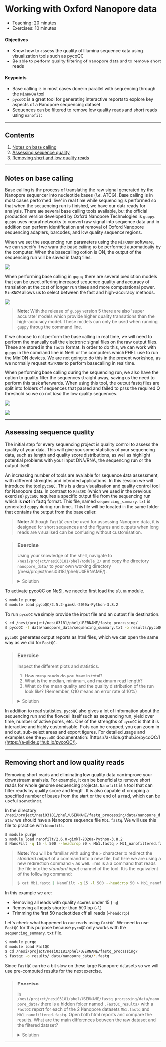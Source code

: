 # Working with Oxford Nanopore data

* Teaching: 20 minutes
* Exercises: 10 minutes

#### Objectives

* Know how to assess the quality of Illumina sequence data using visualization tools such as pycoQC
* Be able to perform quality filtering of nanopore data and to remove short reads

#### Keypoints

* Base calling is in most cases done in parallel with sequencing through the `MinKNOW` tool
* `pycoQC` is a great tool for generating interactive reports to explore key aspects of a Nanopore sequencing dataset
* Sequences can be filtered to remove low quality reads and short reads using `nanofilt`

---

## Contents
1. [Notes on base calling](#notes-on-base-calling)
1. [Assessing sequence quality](#assessing-sequence-quality)
1. [Removing short and low quality reads](#Removing-short-and-low-quality-reads)

---

## Notes on base calling

Base calling is the process of translating the raw signal generated by the Nanopore sequencer into nucleotide bases (*i.e.* ATCG). Base calling is in most cases performed 'live' in real time while sequencing is performed so that when the sequencing run is finished, we have our data ready for analysis. There are several base calling tools available, but the official production version developed by Oxford Nanopore Technologies is `guppy`. `guppy` uses neural networks to convert raw signal into sequence data and in addition can  perform identification and removal of Oxford Nanopore sequencing adapters, barcodes, and low quality sequence regions.

When we set the sequencing run parameters using the `MinKNOW` software, we can specify if we want the base calling to be performed automatically by the computer. When the basecalling option is ON, the output of the sequencing run will be saved in fastq files.

![](../img/02_minknow_enable_basecalling.png)

When performing base calling in `guppy` there are several prediction models that can be used, offering increased sequence quality and accuracy of translation at the cost of longer run times and more computational power. `MinKNOW` allows us to select between the fast and high-accuracy methods.

![](../img/02_minknow_select_model.png)

>**Note:** With the release of `guppy` version 5 there are also 'super accurate' models which provide higher quality translations than the high-accuracy model. These models can only be used when running `guppy` throug the command line.

If we choose to not perform the base calling in real time, we will need to perform the manually call the electronic signal files on the raw output files. These are stored in the `fast5` format. In order to do this, we can work with `guppy` in the command line in NeSI or the computers which PHEL use to run the MinION devices. We are not going to do this in the present workshop, as we normally request `MinKNOW` to perform basecalling in real time.

When performing base calling during the sequencing run, we also have the option to quality filter the sequences straight away, saving us the need to perform this task afterwards. When using this tool, the output fastq files are split into folders of sequences that passed and failed to pass the required Q threshold so we do not *lose* the low quality sequences.

![](../img/02_minknow_quality_filter.png)

![](../img/02_minknow_quality_threshold.png)

---

## Assessing sequence quality

The initial step for every sequencing project is quality control to assess the quality of your data. This will give you some statistics of your sequencing data, such as length and quality score distributions, as well as highlight potential problems with your input DNA/RNA, the sequencing run or the output itself.

An increasing number of tools are available for sequence data assessment, with different strengths and intended applications. In this session we will introduce the tool `pycoQC`. This is a data visualisation and quality control tool for Nanopore data. In contrast to `FastQC` (which we used in the previous exercise) `pycoQC` requires a specific output file from the sequencing run which is **_not_** in fastq format. This file, named `sequencing_summary.txt` is generated `guppy` during run time.. This file will be located in the same folder that contains the output from the base caller.

>**Note:** Although `FastQC` *can* be used for assessing Nanopore data, it is designed for short sequences and the figures and outputs when long reads are visualised can be confusing without customisation.

> ### Exercise
>
> Using your knowledge of the shell, navigate to `/nesi/project/nesi03181/phel/module_2/` and copy the directory `nanopore_data/` to your own working directory (/nesi/project/nesi03181/phel/USERNAME/).
> 
> <details>
> <summary>Solution</summary>
>
> ```bash
> $ cd /nesi/project/nesi03181/phel/module_2/
> $ cp -r nanopore_data/ ../USERNAME/fastq_processing/data/
> ```
> </details>

To activate pycoQC on NeSI, we need to first load the `slurm` module.

```bash
$ module purge
$ module load pycoQC/2.5.2-gimkl-2020a-Python-3.8.2
```

To run `pycoQC` we simply provide the input file and an output file destination.

```bash
$ cd /nesi/project/nesi03181/phel/USERNAME/fastq_processing/
$ pycoQC -f data/nanopore_data/sequencing_summary.txt -o results/pycoQC_report.html
```

`pycoQC`  generates output reports as html files, which we can open the same way as we did for `FastQC`.

> ### Exercise
>
> Inspect the different plots and statistics.
> 
> 1. How many reads do you have in total?
> 1. What is the median, minimum, and maximum read length?
> 1. What do the mean quality and the quality distribution of the run look like? (Remember, Q10 means an error rate of 10%)
> 
> <details>
> <summary>Solution</summary>
>
> 1. ~270k reads in total (see the Basecall summary of `pycoQC`'s output page)
> ![](../img/02_pycoqc_basecall_summary.png)
> 1. The median read length can also be found in the same place. The median length is 3,890 bp for all reads, or 4,070 for those that passed `MinKNOW`'s quality filtering. To find the minimum and maximum read lengths look at the 'Basecalled read lengths' plot. If you hover over the start and the end of the plotted length distribution you will see the length followed by the number of reads. The minimum read length for the passed reads is about 200 bp, the maximum length ~130,000 bp.
> ![](../img/02_pycoqc_basecall_read_lengths.png)
> 1. The median quality of the reads can be found in the basecall summary, and the distribution in the 'Basecalled reads PHRED quality plot'. The majority of the reads has a Q-score below 10, i.e., an error rate of >10%. These results can be considered normal although it is possible to obtain better quality.
> ![](../img/02_pycoqc_basecall_phred.png)
> </details>

In addition to read statistics, `pycoQC` also gives a lot of information about the sequencing run and the flowcell itself such as sequencing run, yield over time, number of active pores, etc. One of the strengths of `pycoQC` is that it is interactive and highly customisable. Plots can be cropped, you can zoom in and out, sub-select areas and export figures. For detailed usage and examples see the `pycoQC` documentation: [https://a-slide.github.io/pycoQC/](https://a-slide.github.io/pycoQC/).

---

## Removing short and low quality reads

Removing short reads and eliminating low quality data can improve your downstream analysis. For example, it can be beneficial to remove short reads for whole genome sequencing projects. `Nanofilt` is a tool that can filter reads by quality score and length. It is also capable of cropping a specified number of bases from the start or the end of a read, which can be useful sometimes.

In the directory `/nesi/project/nesi03181/phel/USERNAME/fastq_processing/data/nanopore_data/` we should have a Nanopore sequence file `Mb1.fastq`. We will use this file to practice with `Nanofilt`.

```bash
$ module purge
$ module load nanofilt/2.6.0-gimkl-2020a-Python-3.8.2
$ NanoFilt -q 15 -l 500 --headcrop 50 < Mb1.fastq > Mb1_nanofiltered.fastq
```

>**Note:** You will be familiar with using the `>` character to redirect the *standard output* of a command into a new file, but here we are using a new redirection command `<` as well. This is a a command that reads the file into the *standard input* channel of the tool. It is the equivalent of the following command:
>```bash
> $ cat Mb1.fastq | NanoFilt -q 15 -l 500 --headcrop 50 > Mb1_nanofiltered.fastq
> ```

In this example we are:

* Removing all reads with quality scores under 15 (`-q`)
* Removing all reads shorter than 500 bp (`-l`)
* Trimming the first 50 nucleotides off all reads (`–headcrop`)

Let's check what happened to our reads using `FastQC`. We need to use `FastQC` for this purpose because `pycoQC` only works with the `sequencing_summary.txt` file.

```bash
$ module purge
$ module load FastQC
$ cd /nesi/project/nesi03181/phel/USERNAME/fastq_processing/
$ fastqc -o results/ data/nanopore_data/*.fastq
```

Since `FastQC` can be a bit slow on these large Nanopore datasets so we will use pre-computed results for the next exercise.

> ### Exercise
>
> In `/nesi/project/nesi03181/phel/USERNAME/fastq_processing/data/nanopore_data/` there is a hidden folder named `.FastQC_results/` with a `FastQC` report for each of the 2 Nanopore datasets `Mb1.fastq` and `Mb1_nanofiltered.fastq`.
> Open both html reports and compare the results. What are the main differences between the raw dataset and the filtered dataset? 
> 
> <details>
> <summary>Solution</summary>
>
> There are two main points to note:
> 1. We can see that the total number of reads in the filtered dataset is smaller, because we have removed reads with quality values under 15 and shorter than 500 bp.
> 1. The overall quality has increased as a result of removing low quality reads.
> </details>

---
